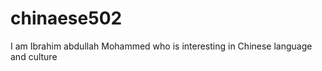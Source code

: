 # chinaese502

I am Ibrahim abdullah Mohammed who is interesting in Chinese language and culture

 
